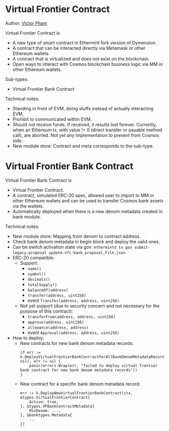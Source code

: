 <!--
order: 10
-->

# Virtual Frontier Contract
Author: [Victor Pham](https://github.com/VictorTrustyDev)

Virtual Frontier Contract is
- A new type of smart contract in Ethermint fork version of Dymension.
- A contract that can be interacted directly via Metamask or other Ethereum wallets.
- A contract that is virtualized and does not exist on the blockchain.
- Open ways to interact with Cosmos blockchain business logic via MM or other Ethereum wallets.

Sub-types:
- Virtual Frontier Bank Contract

Technical notes:
- Standing in front of EVM, doing stuffs instead of actually interacting EVM.
- Prohibit to communicated within EVM.
- Should not receive funds. If received, it results lost forever. Currently, when an Ethereum tx, with value != 0 (direct transfer or payable method call), are aborted. Not yet any implementation to prevent from Cosmos side.
- New module store: Contract and meta corresponds to the sub-type.

# Virtual Frontier Bank Contract

Virtual Frontier Bank Contract is
- Virtual Frontier Contract.
- A contract, simulated ERC-20 spec, allowed user to import to MM or other Ethereum wallets and can be used to transfer Cosmos bank assets via the wallets.
- Automatically deployed when there is a new denom metadata created in bank module.

Technical notes:
- New module store: Mapping from denom to contract address.
- Check bank denom metadata in begin block and deploy the valid ones.
- Can be switch activation state via gov: `ethermintd tx gov submit-legacy-proposal update-vfc-bank proposal_file.json`.
- ERC-20 compatible:
  - Support:
    - `name()`
    - `symbol()`
    - `decimals()`
    - `totalSupply()`
    - `balanceOf(address)`
    - `transfer(address, uint256)`
    - event `Transfer(address, address, uint256)`
  - Not yet support (due to security concern and not necessary for the purpose of this contract):
    - `transferFrom(address, address, uint256)`
    - `approve(address, uint256)`
    - `allowance(address, address)`
    - event `Approval(address, address, uint256)`
- How to deploy:
  - New contracts for new bank denom metadata records:
    ```golang
    if err := k.DeployVirtualFrontierBankContractForAllBankDenomMetadataRecords(ctx, nil); err != nil {
        panic(errors.Wrap(err, "failed to deploy virtual frontier bank contract for new bank denom metadata records"))
    }
    ```
  - New contract for a specific bank denom metadata record:
    ```golang
    err := k.DeployNewVirtualFrontierBankContract(ctx, &types.VirtualFrontierContract{
        Active: true,
    }, &types.VFBankContractMetadata{
        MinDenom: ...,
    }, &banktypes.Metadata{
        ...
    })
    ```